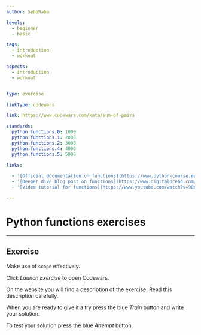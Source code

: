 ```yaml
---
author: SebaRaba

levels:
  - beginner
  - basic

tags:
  - introduction
  - workout

aspects:
  - introduction
  - workout


type: exercise

linkType: codewars

link: https://www.codewars.com/kata/sum-of-pairs

standards:
  python.functions.0: 1000
  python.functions.1: 2000
  python.functions.2: 3000
  python.functions.4: 4000
  python.functions.5: 5000

links:

  - '[Official documentation on functions](https://www.python-course.eu/python3_functions.php){website}'
  - '[Deeper dive blog post on functions](https://www.digitalocean.com/community/tutorials/how-to-define-functions-in-python-3){website}'
  - '[Video tutorial for functions](https://www.youtube.com/watch?v=9Os0o3wzS_I){video}'

---
```


# Python functions exercises

---
## Exercise

Make use of `scope` effectively.

Click *Launch Exercise* to open Codewars.

On the website you will find a description of the exercise. Read this description carefully.

When you are ready to give it a try press the blue *Train* button and write your solution.

To test your solution press the blue *Attempt* button.
